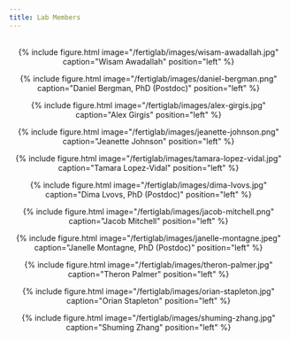 ```yaml
---
title: Lab Members
---
```

<br>
<center>
  {% include figure.html image="/fertiglab/images/wisam-awadallah.jpg" caption="Wisam Awadallah" position="left" %}

  {% include figure.html image="/fertiglab/images/daniel-bergman.png" caption="Daniel Bergman, PhD (Postdoc)" position="left" %}

  {% include figure.html image="/fertiglab/images/alex-girgis.jpg" caption="Alex Girgis" position="left" %}
</center>
<center>
  {% include figure.html image="/fertiglab/images/jeanette-johnson.png" caption="Jeanette Johnson" position="left" %}

  {% include figure.html image="/fertiglab/images/tamara-lopez-vidal.jpg" caption="Tamara Lopez-Vidal" position="left" %}

  {% include figure.html image="/fertiglab/images/dima-lvovs.jpg" caption="Dima Lvovs, PhD (Postdoc)" position="left" %}
</center>
<center>
  {% include figure.html image="/fertiglab/images/jacob-mitchell.png" caption="Jacob Mitchell" position="left" %}
  
  {% include figure.html image="/fertiglab/images/janelle-montagne.jpeg" caption="Janelle Montagne, PhD (Postdoc)" position="left" %}

  {% include figure.html image="/fertiglab/images/theron-palmer.jpg" caption="Theron Palmer" position="left" %}

</center>
<center>
  {% include figure.html image="/fertiglab/images/orian-stapleton.jpg" caption="Orian Stapleton" position="left" %}

  {% include figure.html image="/fertiglab/images/shuming-zhang.jpg" caption="Shuming Zhang" position="left" %}
</center>
